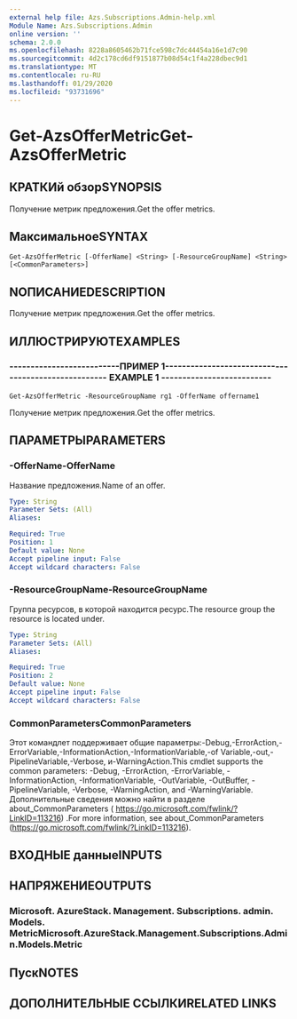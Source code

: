 ```yaml
---
external help file: Azs.Subscriptions.Admin-help.xml
Module Name: Azs.Subscriptions.Admin
online version: ''
schema: 2.0.0
ms.openlocfilehash: 8228a8605462b71fce598c7dc44454a16e1d7c90
ms.sourcegitcommit: 4d2c178cd6df9151877b08d54c1f4a228dbec9d1
ms.translationtype: MT
ms.contentlocale: ru-RU
ms.lasthandoff: 01/29/2020
ms.locfileid: "93731696"
---
```

# <span data-ttu-id="250e0-101">Get-AzsOfferMetric</span><span class="sxs-lookup"><span data-stu-id="250e0-101">Get-AzsOfferMetric</span></span>

## <span data-ttu-id="250e0-102">КРАТКИй обзор</span><span class="sxs-lookup"><span data-stu-id="250e0-102">SYNOPSIS</span></span>
<span data-ttu-id="250e0-103">Получение метрик предложения.</span><span class="sxs-lookup"><span data-stu-id="250e0-103">Get the offer metrics.</span></span>

## <span data-ttu-id="250e0-104">Максимальное</span><span class="sxs-lookup"><span data-stu-id="250e0-104">SYNTAX</span></span>

```
Get-AzsOfferMetric [-OfferName] <String> [-ResourceGroupName] <String> [<CommonParameters>]
```

## <span data-ttu-id="250e0-105">NОПИСАНИЕ</span><span class="sxs-lookup"><span data-stu-id="250e0-105">DESCRIPTION</span></span>
<span data-ttu-id="250e0-106">Получение метрик предложения.</span><span class="sxs-lookup"><span data-stu-id="250e0-106">Get the offer metrics.</span></span>

## <span data-ttu-id="250e0-107">ИЛЛЮСТРИРУЮТ</span><span class="sxs-lookup"><span data-stu-id="250e0-107">EXAMPLES</span></span>

### <span data-ttu-id="250e0-108">--------------------------ПРИМЕР 1--------------------------</span><span class="sxs-lookup"><span data-stu-id="250e0-108">-------------------------- EXAMPLE 1 --------------------------</span></span>
```
Get-AzsOfferMetric -ResourceGroupName rg1 -OfferName offername1
```

<span data-ttu-id="250e0-109">Получение метрик предложения.</span><span class="sxs-lookup"><span data-stu-id="250e0-109">Get the offer metrics.</span></span>

## <span data-ttu-id="250e0-110">ПАРАМЕТРЫ</span><span class="sxs-lookup"><span data-stu-id="250e0-110">PARAMETERS</span></span>

### <span data-ttu-id="250e0-111">-OfferName</span><span class="sxs-lookup"><span data-stu-id="250e0-111">-OfferName</span></span>
<span data-ttu-id="250e0-112">Название предложения.</span><span class="sxs-lookup"><span data-stu-id="250e0-112">Name of an offer.</span></span>

```yaml
Type: String
Parameter Sets: (All)
Aliases: 

Required: True
Position: 1
Default value: None
Accept pipeline input: False
Accept wildcard characters: False
```

### <span data-ttu-id="250e0-113">-ResourceGroupName</span><span class="sxs-lookup"><span data-stu-id="250e0-113">-ResourceGroupName</span></span>
<span data-ttu-id="250e0-114">Группа ресурсов, в которой находится ресурс.</span><span class="sxs-lookup"><span data-stu-id="250e0-114">The resource group the resource is located under.</span></span>

```yaml
Type: String
Parameter Sets: (All)
Aliases: 

Required: True
Position: 2
Default value: None
Accept pipeline input: False
Accept wildcard characters: False
```

### <span data-ttu-id="250e0-115">CommonParameters</span><span class="sxs-lookup"><span data-stu-id="250e0-115">CommonParameters</span></span>
<span data-ttu-id="250e0-116">Этот командлет поддерживает общие параметры:-Debug,-ErrorAction,-ErrorVariable,-InformationAction,-InformationVariable,-of Variable,-out,-PipelineVariable,-Verbose, и-WarningAction.</span><span class="sxs-lookup"><span data-stu-id="250e0-116">This cmdlet supports the common parameters: -Debug, -ErrorAction, -ErrorVariable, -InformationAction, -InformationVariable, -OutVariable, -OutBuffer, -PipelineVariable, -Verbose, -WarningAction, and -WarningVariable.</span></span> <span data-ttu-id="250e0-117">Дополнительные сведения можно найти в разделе about_CommonParameters ( https://go.microsoft.com/fwlink/?LinkID=113216) .</span><span class="sxs-lookup"><span data-stu-id="250e0-117">For more information, see about_CommonParameters (https://go.microsoft.com/fwlink/?LinkID=113216).</span></span>

## <span data-ttu-id="250e0-118">ВХОДНЫЕ данные</span><span class="sxs-lookup"><span data-stu-id="250e0-118">INPUTS</span></span>

## <span data-ttu-id="250e0-119">НАПРЯЖЕНИЕ</span><span class="sxs-lookup"><span data-stu-id="250e0-119">OUTPUTS</span></span>

### <span data-ttu-id="250e0-120">Microsoft. AzureStack. Management. Subscriptions. admin. Models. Metric</span><span class="sxs-lookup"><span data-stu-id="250e0-120">Microsoft.AzureStack.Management.Subscriptions.Admin.Models.Metric</span></span>

## <span data-ttu-id="250e0-121">Пуск</span><span class="sxs-lookup"><span data-stu-id="250e0-121">NOTES</span></span>

## <span data-ttu-id="250e0-122">ДОПОЛНИТЕЛЬНЫЕ ССЫЛКИ</span><span class="sxs-lookup"><span data-stu-id="250e0-122">RELATED LINKS</span></span>

